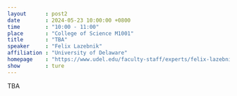 ```yaml
---
layout      : post2
date        : 2024-05-23 10:00:00 +0800
time        : "10:00 - 11:00"
place       : "College of Science M1001"
title       : "TBA"
speaker     : "Felix Lazebnik"
affiliation : "University of Delaware"
homepage    : "https://www.udel.edu/faculty-staff/experts/felix-lazebnik/"
show        : ture
---
```


TBA
